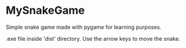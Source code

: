 # MySnakeGame
Simple snake game made with pygame for learning purposes.

.exe file inside 'dist' directory. Use the arrow keys to move the snake.
